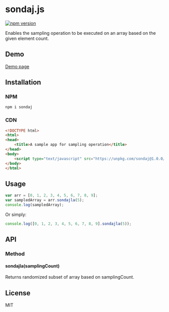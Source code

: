# sondaj.js

[![npm version](https://badge.fury.io/js/sondaj.svg)](https://badge.fury.io/js/sondaj)

Enables the sampling operation to be executed on an array based on the given element count.

## Demo
[Demo page](https://ozcanzaferayan.github.io/sondaj.js/)

## Installation

### NPM
```bash
npm i sondaj
```
### CDN
```html
<!DOCTYPE html>
<html>
<head>
    <title>A sample app for sampling operation</title>
</head>
<body>
    <script type="text/javascript" src="https://unpkg.com/sondaj@1.0.0/sondaj.js"></script>
</body>
</html>
```

## Usage

```javaScript
var arr = [0, 1, 2, 3, 4, 5, 6, 7, 8, 9];
var sampledArray = arr.sondajla(5);
console.log(sampledArray);
```
Or simply:
```javaScript
console.log([0, 1, 2, 3, 4, 5, 6, 7, 8, 9].sondajla(5));
```

## API
### Method
#### sondajla(samplingCount)
Returns randomized subset of array based on samplingCount.

## License
MIT
